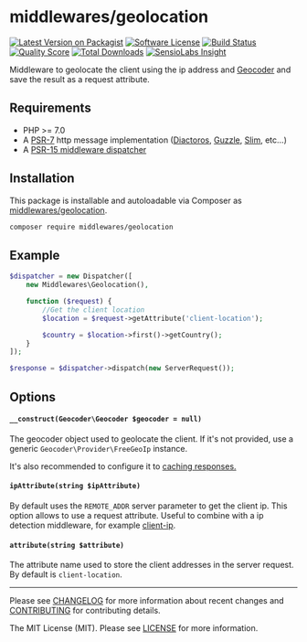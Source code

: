 # middlewares/geolocation

[![Latest Version on Packagist][ico-version]][link-packagist]
[![Software License][ico-license]](LICENSE)
[![Build Status][ico-travis]][link-travis]
[![Quality Score][ico-scrutinizer]][link-scrutinizer]
[![Total Downloads][ico-downloads]][link-downloads]
[![SensioLabs Insight][ico-sensiolabs]][link-sensiolabs]

Middleware to geolocate the client using the ip address and [Geocoder](https://github.com/geocoder-php/Geocoder) and save the result as a request attribute.

## Requirements

* PHP >= 7.0
* A [PSR-7](https://packagist.org/providers/psr/http-message-implementation) http message implementation ([Diactoros](https://github.com/zendframework/zend-diactoros), [Guzzle](https://github.com/guzzle/psr7), [Slim](https://github.com/slimphp/Slim), etc...)
* A [PSR-15 middleware dispatcher](https://github.com/middlewares/awesome-psr15-middlewares#dispatcher)

## Installation

This package is installable and autoloadable via Composer as [middlewares/geolocation](https://packagist.org/packages/middlewares/geolocation).

```sh
composer require middlewares/geolocation
```

## Example

```php
$dispatcher = new Dispatcher([
    new Middlewares\Geolocation(),

    function ($request) {
        //Get the client location
        $location = $request->getAttribute('client-location');

        $country = $location->first()->getCountry();
    }
]);

$response = $dispatcher->dispatch(new ServerRequest());
```

## Options

#### `__construct(Geocoder\Geocoder $geocoder = null)`

The geocoder object used to geolocate the client. If it's not provided, use a generic `Geocoder\Provider\FreeGeoIp` instance.

It's also recommended to configure it to [caching responses.](https://github.com/geocoder-php/Geocoder/blob/master/docs/cookbook/cache.md)

#### `ipAttribute(string $ipAttribute)`

By default uses the `REMOTE_ADDR` server parameter to get the client ip. This option allows to use a request attribute. Useful to combine with a ip detection middleware, for example [client-ip](https://github.com/middlewares/client-ip).

#### `attribute(string $attribute)`

The attribute name used to store the client addresses in the server request. By default is `client-location`.

---

Please see [CHANGELOG](CHANGELOG.md) for more information about recent changes and [CONTRIBUTING](CONTRIBUTING.md) for contributing details.

The MIT License (MIT). Please see [LICENSE](LICENSE) for more information.

[ico-version]: https://img.shields.io/packagist/v/middlewares/geolocation.svg?style=flat-square
[ico-license]: https://img.shields.io/badge/license-MIT-brightgreen.svg?style=flat-square
[ico-travis]: https://img.shields.io/travis/middlewares/geolocation/master.svg?style=flat-square
[ico-scrutinizer]: https://img.shields.io/scrutinizer/g/middlewares/geolocation.svg?style=flat-square
[ico-downloads]: https://img.shields.io/packagist/dt/middlewares/geolocation.svg?style=flat-square
[ico-sensiolabs]: https://img.shields.io/sensiolabs/i/b6c8bd3a-b3da-45ec-b2ac-9d27ae390b1b.svg?style=flat-square

[link-packagist]: https://packagist.org/packages/middlewares/geolocation
[link-travis]: https://travis-ci.org/middlewares/geolocation
[link-scrutinizer]: https://scrutinizer-ci.com/g/middlewares/geolocation
[link-downloads]: https://packagist.org/packages/middlewares/geolocation
[link-sensiolabs]: https://insight.sensiolabs.com/projects/b6c8bd3a-b3da-45ec-b2ac-9d27ae390b1b
